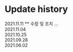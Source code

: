 # Update history

2021.11.11  ** 수정 및 조치 ... </br>
2021.11.04   </br>
2021.10.25   </br>
2021.09.28   </br>
2021.06.02   </br>
